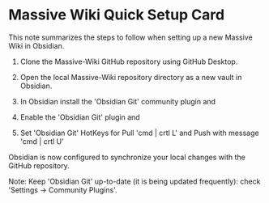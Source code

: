 # Massive Wiki Quick Setup Card

This note summarizes the steps to follow when setting up a new Massive Wiki in Obsidian.

1. Clone the Massive-Wiki GitHub repository using GitHub Desktop.

2. Open the local Massive-Wiki repository directory as a new vault in Obsidian.

3. In Obsidian install the 'Obsidian Git' community plugin and

4. Enable the 'Obsidian Git' plugin and

5. Set 'Obsidian Git' HotKeys for Pull 'cmd | crtl L' and Push with message 'cmd | crtl U'

Obsidian is now configured to synchronize your local changes with the GitHub repository.

Note: Keep 'Obsidian Git' up-to-date (it is being updated frequently): check 'Settings -> Community Plugins'.

